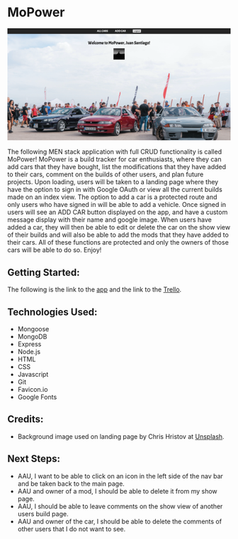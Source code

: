 # MoPower
![This is an image](public/images/screen-shots/MoPower-Landing-Page.png)

The following MEN stack application with full CRUD functionality is called MoPower! MoPower is a build tracker for car enthusiasts, where they can add cars that they have bought, list the modifications that they have added to their cars, comment on the builds of other users, and plan future projects. Upon loading, users will be taken to a landing page where they have the option to sign in with Google OAuth or view all the current builds made on an index view. The option to add a car is a protected route and only users who have signed in will be able to add a vehicle. Once signed in users will see an ADD CAR button displayed on the app, and have a custom message display with their name and google image. When users have added a car, they will then be able to edit or delete the car on the show view of their builds and will also be able to add the mods that they have added to their cars. All of these functions are protected and only the owners of those cars will be able to do so. Enjoy!

## Getting Started:
The following is the link to the [app](https://mo-power.herokuapp.com/) and the link to the [Trello](https://trello.com/b/w7z4rfGO/mopower).

## Technologies Used:
- Mongoose
- MongoDB
- Express
- Node.js
- HTML
- CSS
- Javascript
- Git
- Favicon.io
- Google Fonts

## Credits:
- Background image used on landing page by Chris Hristov at [Unsplash](https://unsplash.com/@itschrisyo).

## Next Steps: 
- AAU, I want to be able to click on an icon in the left side of the nav bar and be taken back to the main page.
- AAU and owner of a mod, I should be able to delete it from my show page.
- AAU, I should be able to leave comments on the show view of another users build page.
- AAU and owner of the car, I should be able to delete the comments of other users that I do not want to see.